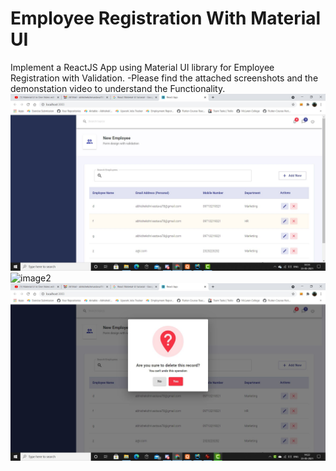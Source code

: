 # Employee Registration With Material UI 
Implement a ReactJS App using Material UI library for Employee Registration with Validation.
-Please find the attached screenshots and the demonstation video to understand the Functionality.
![image1](./1.jpg)
![image2](/.2.jpg)
![image3](./3.jpg)


